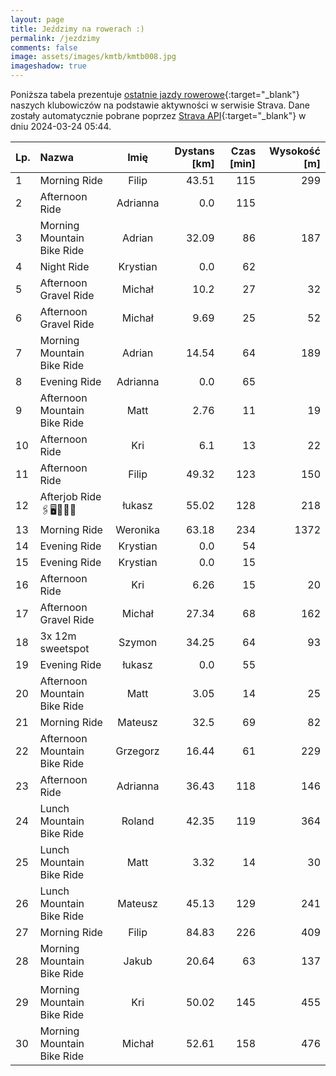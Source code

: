 ```yaml
---
layout: page
title: Jeździmy na rowerach :)
permalink: /jezdzimy
comments: false
image: assets/images/kmtb/kmtb008.jpg
imageshadow: true
---
```


Poniższa tabela prezentuje [ostatnie jazdy rowerowe](https://www.strava.com/clubs/336381){:target="_blank"} naszych klubowiczów na podstawie aktywności w serwisie Strava. Dane zostały automatycznie pobrane poprzez [Strava API](https://developers.strava.com/docs/reference/#api-Clubs-getClubActivitiesById){:target="_blank"} w dniu 2024-03-24 05:44.

Lp. | Nazwa | Imię | Dystans [km] | Czas [min] | Wysokość [m]
:--- | :--- | :---: | ---: | ---: | ---:
1|Morning Ride|Filip|43.51|115|299
2|Afternoon Ride|Adrianna|0.0|115|
3|Morning Mountain Bike Ride|Adrian|32.09|86|187
4|Night Ride|Krystian|0.0|62|
5|Afternoon Gravel Ride|Michał|10.2|27|32
6|Afternoon Gravel Ride|Michał|9.69|25|52
7|Morning Mountain Bike Ride|Adrian|14.54|64|189
8|Evening Ride|Adrianna|0.0|65|
9|Afternoon Mountain Bike Ride|Matt|2.76|11|19
10|Afternoon Ride|Kri|6.1|13|22
11|Afternoon Ride|Filip|49.32|123|150
12|Afterjob Ride🖇️🖥️💨🚴‍♂️|łukasz|55.02|128|218
13|Morning Ride|Weronika|63.18|234|1372
14|Evening Ride|Krystian|0.0|54|
15|Evening Ride|Krystian|0.0|15|
16|Afternoon Ride|Kri|6.26|15|20
17|Afternoon Gravel Ride|Michał|27.34|68|162
18|3x 12m sweetspot|Szymon|34.25|64|93
19|Evening Ride|łukasz|0.0|55|
20|Afternoon Mountain Bike Ride|Matt|3.05|14|25
21|Morning Ride|Mateusz|32.5|69|82
22|Afternoon Mountain Bike Ride|Grzegorz|16.44|61|229
23|Afternoon Ride|Adrianna|36.43|118|146
24|Lunch Mountain Bike Ride|Roland|42.35|119|364
25|Lunch Mountain Bike Ride|Matt|3.32|14|30
26|Lunch Mountain Bike Ride|Mateusz|45.13|129|241
27|Morning Ride|Filip|84.83|226|409
28|Morning Mountain Bike Ride|Jakub|20.64|63|137
29|Morning Mountain Bike Ride|Kri|50.02|145|455
30|Morning Mountain Bike Ride|Michał|52.61|158|476
